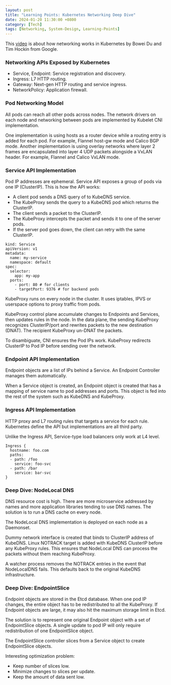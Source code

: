```yaml
---
layout: post
title: "Learning Points: Kubernetes Networking Deep Dive"
date: 2024-01-20 11:30:00 +0800
category: [Tech]
tags: [Networking, System-Design, Learning-Points]
---
```


This [video](https://youtu.be/tq9ng_Nz9j8?si=hv_AtmaoddIL7rBs) is about how networking works in Kubernetes by Bowei Du and Tim Hockin from Google.

### Networking APIs Exposed by Kubernetes

- Service, Endpoint: Service registration and discovery.
- Ingress: L7 HTTP routing.
- Gateway: Next-gen HTTP routing and service ingress.
- NetworkPolicy: Application firewall.

### Pod Networking Model

All pods can reach all other pods across nodes. The network drivers on each node and networking between pods are implemented by Kubelet CNI implementation.

One implementation is using hosts as a router device while a routing entry is added for each pod. For example, Flannel host-gw mode and Calico BGP mode. Another implementation is using overlay networks where layer 2 frames are encapsulated into layer 4 UDP packets alongside a VxLAN header. For example, Flannel and Calico VxLAN mode.

### Service API Implementation

Pod IP addresses are ephemeral. Service API exposes a group of pods via one IP (ClusterIP). This is how the API works:

- A client pod sends a DNS query of to KubeDNS service.
- The KubeProxy sends the query to a KubeDNS pod which returns the ClusterIP.
- The client sends a packet to the ClusterIP.
- The KubeProxy intercepts the packet and sends it to one of the server pods.
- If the server pod goes down, the client can retry with the same ClusterIP.

```
kind: Service
apiVersion: v1
metadata:
  name: my-service
  namespace: default
spec:
  selector:
    app: my-app
  ports:
    - port: 80 # for clients
    - targetPort: 9376 # for backend pods
```

KubeProxy runs on every node in the cluster. It uses iptables, IPVS or userspace options to proxy traffic from pods.

KubeProxy control plane accumulate changes to Endpoints and Services, then updates rules in the node. In the data plane, the sending KubeProxy recognizes ClusterIP/port and rewrites packets to the new destination (DNAT). The recipient KubeProxy un-DNAT the packets.

To disambiguate, CNI ensures the Pod IPs work. KubeProxy redirects ClusterIP to Pod IP before sending over the network.

### Endpoint API Implementation

Endpoint objects are a list of IPs behind a Service. An Endpoint Controller manages them automatically.

When a Service object is created, an Endpoint object is created that has a mapping of service name to pod addresses and ports. This object is fed into the rest of the system such as KubeDNS and KubeProxy.

### Ingress API Implementation

HTTP proxy and L7 routing rules that targets a service for each rule. Kubernetes define the API but implementations are all third party.

Unlike the Ingress API, Service-type load balancers only work at L4 level.

```
Ingress {
  hostname: foo.com
  paths:
  - path: /foo
    service: foo-svc
  - path: /bar
    service: bar-svc
}
```

### Deep Dive: NodeLocal DNS

DNS resource cost is high. There are more microservice addressed by names and more application libraries tending to use DNS names. The solution is to run a DNS cache on every node.

The NodeLocal DNS implementation is deployed on each node as a Daemonset.

Dummy network interface is created that binds to ClusterIP address of KubeDNS. Linux NOTRACK target is added with KubeDNS ClusterIP before any KubeProxy rules. This ensures that NodeLocal DNS can process the packets without them reaching KubeProxy.

A watcher process removes the NOTRACK entries in the event that NodeLocalDNS fails. This defaults back to the original KubeDNS infrastructure.

### Deep Dive: EndpointSlice

Endpoint objects are stored in the Etcd database. When one pod IP changes, the entire object has to be redistributed to all the KubeProxy. If Endpoint objects are large, it may also hit the maximum storage limit in Etcd.

The solution is to represent one original Endpoint object with a set of EndpointSlice objects. A single update to pod IP will only require redistribution of one EndpointSlice object.

The EndpointSlice controller slices from a Service object to create EndpointSlice objects.

Interesting optimization problem:
- Keep number of slices low.
- Minimize changes to slices per update.
- Keep the amount of data sent low.
